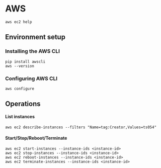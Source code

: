 # AWS 

`aws ec2 help`

## Environment setup

### Installing the AWS CLI 

```
pip install awscli
aws --version
```

### Configuring AWS CLI 

`aws configure`

## Operations 

#### List instances 
`aws ec2 describe-instances --filters "Name=tag:Creator,Values=ts054"`

#### Start/Stop/Reboot/Terminate
```
aws ec2 start-instances --instance-ids <instance-id>
aws ec2 stop-instances --instance-ids <instance-id>
aws ec2 reboot-instances --instance-ids <instance-id>
aws ec2 terminate-instances --instance-ids <instance-id>
```

